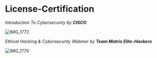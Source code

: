 # License-Certification
*Introduction To Cybersecurity by **CISCO*** 

![IMG_1772](https://github.com/marufofficial670/License-Certification/assets/143602093/cb76cea5-94b5-4f8b-88ac-e847715026d1)


*Ethical Hacking & Cybersecurity Webiner by **Team Matrix Elite-Hackers*** 

![IMG_1770](https://github.com/marufofficial670/License-Certification/assets/143602093/487ecf91-f6db-493e-8c8c-94606277a538)
